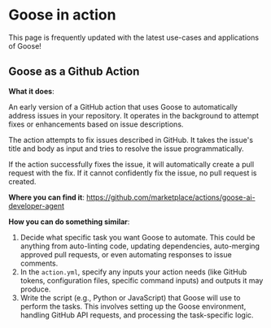 # Goose in action

This page is frequently updated with the latest use-cases and applications of Goose!

## Goose as a Github Action

**What it does**: 

An early version of a GitHub action that uses Goose to automatically address issues in your repository. It operates in the background to attempt fixes or enhancements based on issue descriptions.

The action attempts to fix issues described in GitHub. It takes the issue's title and body as input and tries to resolve the issue programmatically.

If the action successfully fixes the issue, it will automatically create a pull request with the fix. If it cannot confidently fix the issue, no pull request is created.

**Where you can find it**: https://github.com/marketplace/actions/goose-ai-developer-agent

**How you can do something similar**:

1. Decide what specific task you want Goose to automate. This could be anything from auto-linting code, updating dependencies, auto-merging approved pull requests, or even automating responses to issue comments.
2. In the `action.yml`, specify any inputs your action needs (like GitHub tokens, configuration files, specific command inputs) and outputs it may produce.
3. Write the script (e.g., Python or JavaScript) that Goose will use to perform the tasks. This involves setting up the Goose environment, handling GitHub API requests, and processing the task-specific logic.
